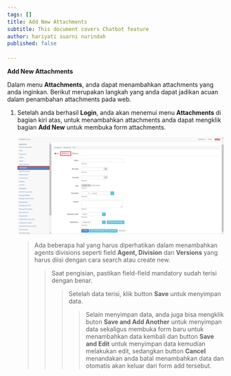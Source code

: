 ```yaml
---
tags: []
title: Add New Attachments
subtitle: This document covers Chatbot feature
author: hariyati suarni nurindah
published: false

---
```

**Add New Attachments**

Dalam menu **Attachments**, anda dapat menambahkan attachments yang anda inginkan. Berikut merupakan langkah yang anda dapat jadikan acuan dalam penambahan attachments pada web.

1. Setelah anda berhasil **Login**, anda akan menemui menu **Attachments** di bagian kiri atas, untuk menambahkan attachments anda dapat mengklik bagian **Add New** untuk membuka form attachments.

   ![](/uploads/attachments2.PNG)

   > Ada beberapa hal yang harus diperhatikan dalam menambahkan agents divisions seperti field **Agent, Division** dan **Versions** yang harus diisi dengan cara search atau create new.
   >
   > > Saat pengisian, pastikan field-field mandatory sudah terisi dengan benar.
   > >
   > > > Setelah data terisi, klik button **Save** untuk menyimpan data.
   > > >
   > > > > Selain menyimpan data, anda juga bisa mengklik buton **Save and Add Another** untuk menyimpan data sekaligus membuka form baru untuk menambahkan data kembali dan button **Save and Edit** untuk menyimpan data kemudian melakukan edit, sedangkan button **Cancel** menandakan anda batal menambahkan data dan otomatis akan keluar dari form add tersebut.